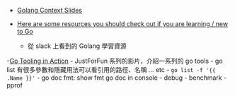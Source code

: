 - [Golang Context Slides](http://go-talks.appspot.com/github.com/dkondratovych/golang-ua-meetup/go-context/ctx.slide#1)

- [Here are some resources you should check out if you are learning / new to Go](https://gophers.slack.com/archives/C02A8LZKT/p1492876017604943)
    - 從 slack 上看到的 Golang 學習資源

-[Go Tooling in Action](https://www.youtube.com/watch?v=uBjoTxosSys)
    - JustForFun 系列的影片，介紹一系列的 go tools
    - go list 有很多參數和隱藏用法可以看引用的路徑、名稱 ... etc
        - `go list -f '{{ .Name }}'`
    - go doc fmt: show fmt go doc in console
    - debug
    - benchmark
    - pprof